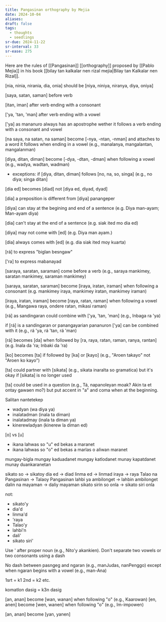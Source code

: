 ```yaml
---
title: Pangasinan orthography by Mejia
date: 2024-10-04
aliases: 
draft: false
tags:
  - thoughts
  - seedlings
sr-due: 2024-11-22
sr-interval: 33
sr-ease: 275
---
```

Here are the rules of [[Pangasinan]] [[orthography]] proposed by [[Pablo Mejia]] in his book [[bilay tan kalkalar nen rizal mejia|Bilay tan Kalkalar nen Rizal]].

[nia, ninia, nirania, dia, onia] should be [niya, niniya, niranya, diya, oniya]

[saya, satan, saman] before verb

[itan, iman] after verb ending with a consonant

['ya, 'tan, 'man] after verb ending with a vowel

['ya] as mananuro always has an apostrophe wether it follows a verb ending with a consonant and vowel

[na saya, na satan, na saman] become [-nya, -ntan, -nman] and attaches to a word it follows when ending in a vowel (e.g., manalanya, mangalantan, mangalanman)

[diya, ditan, diman] become [-dya, -dtan, -dman] when following a vowel (e.g., wadya, wadtan, wadman)
- exceptions: if [diya, ditan, diman] follows [no, na, so, singa] (e.g., no diya; singa ditan]

[dia ed] becomes [diad] not [diya ed, diyad, dyad]

[dia] a preposition is different from [diya] panangeper

[diya] can stay at the begining and end of a sentence (e.g. Diya man-ayam; Man-ayam diya)

[dia] can't stay at the end of a sentence (e.g. siak ited mo dia ed)

[diya] may not come with [ed] (e.g. Diya man ayam.)

[dia] always comes with [ed] (e.g. dia siak ited moy kuarta)

[rá] to express "biglan besngaw"

['ra] to express mabanayad

[saraya, saratan, saraman] come before a verb (e.g., saraya mankimey, saratan mankimey, saraman mankimey)

[saraya, saratan, saraman] become [iraya, iratan, iraman] when following a consonant (e.g. mankimey iraya, mankimey iratan, mankimey iraman)

[iraya, iratan, iraman] become [raya, ratan, raman] when following a vowel (e.g., Mangawa raya, ondere ratan, mikasi raman)

[rá] as sandingaran could combine with ['ya, 'tan, 'man] (e.g., Inbaga ra 'ya)

if [rá] is a sandingaran or panangayarian pananuron ['ya] can be combined with it (e.g., rá 'ya, rá 'tan, rá 'man)

[rá] becomes [da] when followed by [ra, raya, ratan, raman, ranya, rantan] (e.g. Inala da 'ra; Inbaki da 'ra)

[ko] becomes [ta] if followed by [ka] or [kayo] (e.g., "Aroen takayo" not "Aroen ko kayo")

[ta] could partner with [sikata] (e.g., sikata inaralta so gramatica) but it's okay if [sikata] is no longer used

[ta] could be used in a question (e.g., Tá, napanoleyan moak? Akin ta et ontay gawaen mo?) but put accent in "a" and coma when at the beginning.

Salitan nantetekep
- wadyan (wa diya ya)
- inalatadman (inala ta diman)
- inalatadmay (inala ta diman ya)
- kinerewladyan (kinerew la diman ed)

[o] vs [u]
- ikana lahwas so "u" ed bekas a maranet
- ikana lahwas so "o" ed bekas a marlas o aliwan maranet

mungay-bigla
mungay kaduadanet
mungay katlodanet
munay kapatdanet
munay duankaranetan

sikato so -> sikatoy
dia ed -> diad
linma ed -> linmad
iraya -> raya
Talao na Pangasinan -> Talaoy Pangasinan
lahbi ya ambilonget -> lahbin ambilonget
dalin na mayaman -> daliy mayaman
sikato sirin so onla -> sikato siri onla

not:
- sikato'y
- dia'd
- linma'd
- 'raya
- Talao'y
- lahbi'n
- dali'
- sikato siri'

Use ' after proper noun (e.g., Nito'y akankien).
Don't separate two vowels or two consonants using a dash

No dash between pasngeg and ngaran (e.g., manJudas, nanPenggo) except when ngaran begins with a vowel (e.g., man-Ana)

1srt = k1
2nd = k2
etc.

komatlon dasig = k3n dasig

[an, anan] become [wan, wanan] when following "o" (e.g., Kaarowan)
[en, anen] become [wen, wanen] when following "o" (e.g., Im-impowen)

[an, anan]  become [yan, yanen] 